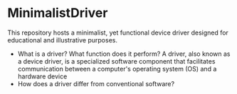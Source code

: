 # MinimalistDriver
 This repository hosts a minimalist, yet functional device driver designed for educational and illustrative purposes.

* What is a driver? What function does it perform? 
A driver, also known as a device driver, is a specialized software component that facilitates communication between a computer's operating system (OS) and a hardware device
* How does a driver differ from conventional software?
